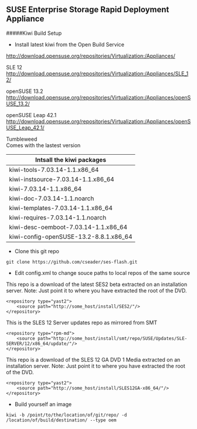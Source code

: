 SUSE Enterprise Storage Rapid Deployment Appliance
--------------------------------------------------

#####Kiwi Build Setup 
- Install latest kiwi from the Open Build Service

http://download.opensuse.org/repositories/Virtualization:/Appliances/

SLE 12  
http://download.opensuse.org/repositories/Virtualization:/Appliances/SLE_12/

openSUSE 13.2  
http://download.opensuse.org/repositories/Virtualization:/Appliances/openSUSE_13.2/

openSUSE Leap 42.1  
http://download.opensuse.org/repositories/Virtualization:/Appliances/openSUSE_Leap_42.1/

Tumbleweed  
Comes with the lastest version


|Intsall the kiwi packages |
|---------------------------|
|kiwi-tools-7.03.14-1.1.x86_64|
|kiwi-instsource-7.03.14-1.1.x86_64|
|kiwi-7.03.14-1.1.x86_64|
|kiwi-doc-7.03.14-1.1.noarch|
|kiwi-templates-7.03.14-1.1.x86_64|
|kiwi-requires-7.03.14-1.1.noarch|
|kiwi-desc-oemboot-7.03.14-1.1.x86_64|
|kiwi-config-openSUSE-13.2-8.8.1.x86_64|

- Clone this git repo 
```
git clone https://github.com/cseader/ses-flash.git
```

- Edit config.xml to change souce paths to local repos of the same source

This repo is a download of the latest SES2 beta extracted on an installation server. 
Note: Just point it to where you have extracted the root of the DVD. 
```
<repository type="yast2">
    <source path="http://some_host/install/SES2/"/>
</repository>
```

This is the SLES 12 Server updates repo as mirrored from SMT  
```
<repository type="rpm-md">
    <source path="http://some_host/install/smt/repo/SUSE/Updates/SLE-SERVER/12/x86_64/update/"/>
</repository>
```

This repo is a download of the SLES 12 GA DVD 1 Media extracted on an installation server.
Note: Just point it to where you have extracted the root of the DVD.  
```
<repository type="yast2">
    <source path="http://some_host/install/SLES12GA-x86_64/"/>
</repository>
```

- Build yourself an image
```
kiwi -b /point/to/the/location/of/git/repo/ -d /location/of/build/destination/ --type oem
```

